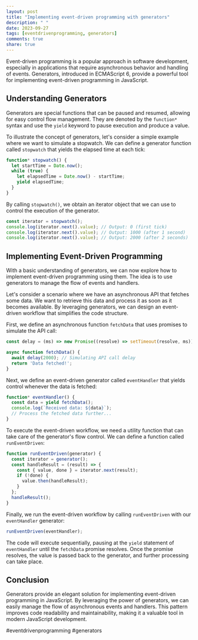 ```yaml
---
layout: post
title: "Implementing event-driven programming with generators"
description: " "
date: 2023-09-27
tags: [eventdrivenprogramming, generators]
comments: true
share: true
---
```


Event-driven programming is a popular approach in software development, especially in applications that require asynchronous behavior and handling of events. Generators, introduced in ECMAScript 6, provide a powerful tool for implementing event-driven programming in JavaScript.

## Understanding Generators

Generators are special functions that can be paused and resumed, allowing for easy control flow management. They are denoted by the `function*` syntax and use the `yield` keyword to pause execution and produce a value.

To illustrate the concept of generators, let's consider a simple example where we want to simulate a stopwatch. We can define a generator function called `stopwatch` that yields the elapsed time at each tick:

```javascript
function* stopwatch() {
  let startTime = Date.now();
  while (true) {
    let elapsedTime = Date.now() - startTime;
    yield elapsedTime;
  }
}
```

By calling `stopwatch()`, we obtain an iterator object that we can use to control the execution of the generator.

```javascript
const iterator = stopwatch();
console.log(iterator.next().value); // Output: 0 (first tick)
console.log(iterator.next().value); // Output: 1000 (after 1 second)
console.log(iterator.next().value); // Output: 2000 (after 2 seconds)
```

## Implementing Event-Driven Programming

With a basic understanding of generators, we can now explore how to implement event-driven programming using them. The idea is to use generators to manage the flow of events and handlers.

Let's consider a scenario where we have an asynchronous API that fetches some data. We want to retrieve this data and process it as soon as it becomes available. By leveraging generators, we can design an event-driven workflow that simplifies the code structure.

First, we define an asynchronous function `fetchData` that uses promises to simulate the API call:

```javascript
const delay = (ms) => new Promise((resolve) => setTimeout(resolve, ms));

async function fetchData() {
  await delay(2000); // Simulating API call delay
  return 'Data fetched!';
}
```

Next, we define an event-driven generator called `eventHandler` that yields control whenever the data is fetched:

```javascript
function* eventHandler() {
  const data = yield fetchData();
  console.log(`Received data: ${data}`);
  // Process the fetched data further...
}
```

To execute the event-driven workflow, we need a utility function that can take care of the generator's flow control. We can define a function called `runEventDriven`:

```javascript
function runEventDriven(generator) {
  const iterator = generator();
  const handleResult = (result) => {
    const { value, done } = iterator.next(result);
    if (!done) {
      value.then(handleResult);
    }
  };
  handleResult();
}
```

Finally, we run the event-driven workflow by calling `runEventDriven` with our `eventHandler` generator:

```javascript
runEventDriven(eventHandler);
```

The code will execute sequentially, pausing at the `yield` statement of `eventHandler` until the `fetchData` promise resolves. Once the promise resolves, the value is passed back to the generator, and further processing can take place.

## Conclusion

Generators provide an elegant solution for implementing event-driven programming in JavaScript. By leveraging the power of generators, we can easily manage the flow of asynchronous events and handlers. This pattern improves code readability and maintainability, making it a valuable tool in modern JavaScript development.

#eventdrivenprogramming #generators